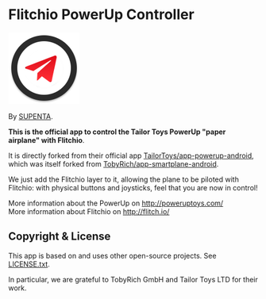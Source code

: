 Flitchio PowerUp Controller
===========================

![Project logo](project_logo.png)

By [SUPENTA](https://supenta.com/).

**This is the official app to control the Tailor Toys PowerUp "paper airplane" with Flitchio**.

It is directly forked from their official app [TailorToys/app-powerup-android][powerup-repo],
which was itself forked from [TobyRich/app-smartplane-android][smartplane-repo].

We just add the Flitchio layer to it, allowing the plane to be piloted with Flitchio:
with physical buttons and joysticks, feel that you are now in control!

More information about the PowerUp on http://poweruptoys.com/  
More information about Flitchio on http://flitch.io/


## Copyright & License

This app is based on and uses other open-source projects. See [LICENSE.txt](LICENSE.txt).

In particular, we are grateful to TobyRich GmbH and Tailor Toys LTD for their work.


[powerup-repo]: https://github.com/TailorToys/app-powerup-android
[smartplane-repo]: https://github.com/TobyRich/app-smartplane-android

